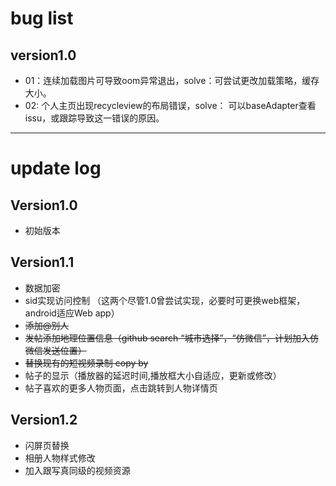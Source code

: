 # bug list

## version1.0

- 01：连续加载图片可导致oom异常退出，solve：可尝试更改加载策略，缓存大小。
- 02: 个人主页出现recycleview的布局错误，solve： 可以baseAdapter查看issu，或跟踪导致这一错误的原因。

--------------------

# update log


## Version1.0

- 初始版本


## Version1.1
- 数据加密
- sid实现访问控制 （这两个尽管1.0曾尝试实现，必要时可更换web框架，android适应Web app）
- ~~添加@别人~~
- ~~发帖添加地理位置信息（github search “城市选择”，“仿微信”，计划加入仿微信发送位置）~~
- ~~替换现有的短视频录制 copy by~~
- 帖子的显示（播放器的延迟时间,播放框大小自适应，更新或修改）
- 帖子喜欢的更多人物页面，点击跳转到人物详情页

## Version1.2
- 闪屏页替换
- 相册人物样式修改
- 加入跟写真同级的视频资源

